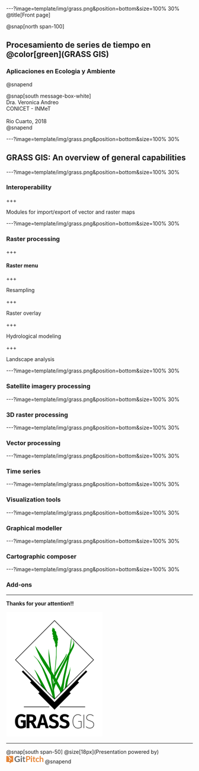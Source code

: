 ---?image=template/img/grass.png&position=bottom&size=100% 30%
@title[Front page]

@snap[north span-100]
<br>
<h2>Procesamiento de series de tiempo en @color[green](GRASS GIS)</h2>
<h3>Aplicaciones en Ecologia y Ambiente</h3>
@snapend

@snap[south message-box-white]
<br>Dra. Veronica Andreo<br>CONICET - INMeT<br><br>Rio Cuarto, 2018<br>
@snapend

---?image=template/img/grass.png&position=bottom&size=100% 30%

## GRASS GIS: An overview of general capabilities

---?image=template/img/grass.png&position=bottom&size=100% 30%

### Interoperability

+++

Modules for import/export of vector and raster maps

---?image=template/img/grass.png&position=bottom&size=100% 30%

### Raster processing

+++

#### Raster menu

+++

Resampling

+++

Raster overlay

+++

Hydrological modeling

+++

Landscape analysis

---?image=template/img/grass.png&position=bottom&size=100% 30%

### Satellite imagery processing

---?image=template/img/grass.png&position=bottom&size=100% 30%

### 3D raster processing

---?image=template/img/grass.png&position=bottom&size=100% 30%

### Vector processing

---?image=template/img/grass.png&position=bottom&size=100% 30%

### Time series

---?image=template/img/grass.png&position=bottom&size=100% 30%

### Visualization tools

---?image=template/img/grass.png&position=bottom&size=100% 30%

### Graphical modeller

---?image=template/img/grass.png&position=bottom&size=100% 30%

### Cartographic composer

<!--- <p><span class="slide-title">JavaScript Block</span></p> --->

---?image=template/img/grass.png&position=bottom&size=100% 30%

### Add-ons

---

**Thanks for your attention!!**

![GRASS GIS logo](assets/img/grass_logo_alphab.png)

---

@snap[south span-50]
@size[18px](Presentation powered by)
<br>
<a href="https://gitpitch.com/">
<img src="assets/img/gitpitch_logo.png" width="20%"></a>
@snapend
